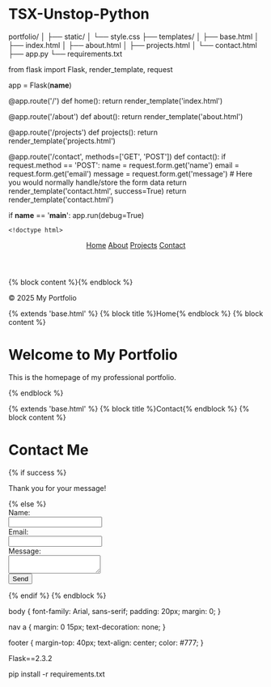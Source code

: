 # TSX-Unstop-Python
portfolio/
│
├── static/
│   └── style.css
├── templates/
│   ├── base.html
│   ├── index.html
│   ├── about.html
│   ├── projects.html
│   └── contact.html
├── app.py
└── requirements.txt


from flask import Flask, render_template, request

app = Flask(__name__)

@app.route('/')
def home():
    return render_template('index.html')

@app.route('/about')
def about():
    return render_template('about.html')

@app.route('/projects')
def projects():
    return render_template('projects.html')

@app.route('/contact', methods=['GET', 'POST'])
def contact():
    if request.method == 'POST':
        name = request.form.get('name')
        email = request.form.get('email')
        message = request.form.get('message')
        # Here you would normally handle/store the form data
        return render_template('contact.html', success=True)
    return render_template('contact.html')

if __name__ == '__main__':
    app.run(debug=True)




    <!doctype html>
<html lang="en">
<head>
  <meta charset="UTF-8">
  <title>{% block title %}My Portfolio{% endblock %}</title>
  <link rel="stylesheet" href="{{ url_for('static', filename='style.css') }}">
</head>
<body>
  <header>
    <nav>
      <a href="/">Home</a>
      <a href="/about">About</a>
      <a href="/projects">Projects</a>
      <a href="/contact">Contact</a>
    </nav>
  </header>

  <main>
    {% block content %}{% endblock %}
  </main>

  <footer>
    <p>&copy; 2025 My Portfolio</p>
  </footer>
</body>
</html>



{% extends 'base.html' %}
{% block title %}Home{% endblock %}
{% block content %}
<h1>Welcome to My Portfolio</h1>
<p>This is the homepage of my professional portfolio.</p>
{% endblock %}



{% extends 'base.html' %}
{% block title %}Contact{% endblock %}
{% block content %}
<h1>Contact Me</h1>
{% if success %}
  <p>Thank you for your message!</p>
{% else %}
<form method="POST">
  <label>Name:</label><br>
  <input type="text" name="name" required><br>
  <label>Email:</label><br>
  <input type="email" name="email" required><br>
  <label>Message:</label><br>
  <textarea name="message" required></textarea><br>
  <button type="submit">Send</button>
</form>
{% endif %}
{% endblock %}




body {
  font-family: Arial, sans-serif;
  padding: 20px;
  margin: 0;
}

nav a {
  margin: 0 15px;
  text-decoration: none;
}

footer {
  margin-top: 40px;
  text-align: center;
  color: #777;
}



Flask==2.3.2

pip install -r requirements.txt
